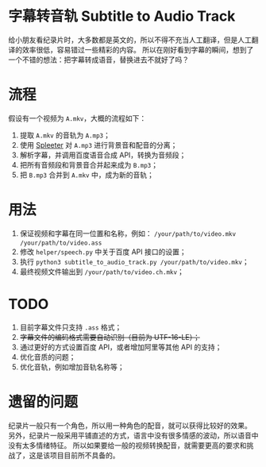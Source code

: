 # 字幕转音轨 Subtitle to Audio Track

给小朋友看纪录片时，大多数都是英文的，所以不得不充当人工翻译，但是人工翻译的效率很低，容易错过一些精彩的内容。 
所以在刚好看到字幕的瞬间，想到了一个不错的想法：把字幕转成语音，替换进去不就好了吗？

# 流程

假设有一个视频为 `A.mkv`，大概的流程如下：
1. 提取 `A.mkv` 的音轨为 `A.mp3`；
2. 使用 [Spleeter](https://github.com/deezer/spleeter) 对 `A.mp3` 进行背景音和配音的分离；
3. 解析字幕，并调用百度语音合成 API，转换为音频段；
4. 把所有音频段和背景音合并起来成为 `B.mp3`；
5. 把 `B.mp3` 合并到 `A.mkv` 中，成为新的音轨；

# 用法

1. 保证视频和字幕在同一位置和名称，例如：
   `/your/path/to/video.mkv`
   `/your/path/to/video.ass`
2. 修改 `helper/speech.py` 中关于百度 API 接口的设置；
3. 执行 `python3 subtitle_to_audio_track.py /your/path/to/video.mkv`；
4. 最终视频文件输出到 `/your/path/to/video.ch.mkv`；

# TODO

1. 目前字幕文件只支持 `.ass` 格式；
2. ~~字幕文件的编码格式需要自动识别（目前为 UTF-16-LE）；~~
3. 通过更好的方式设置百度 API，或者增加阿里等其他 API 的支持；
4. 优化音质的问题；
5. 优化音轨，例如增加音轨名称等；

# 遗留的问题

纪录片一般只有一个角色，所以用一种角色的配音，就可以获得比较好的效果。
另外，纪录片一般采用平铺直述的方式，语言中没有很多情感的波动，所以语音中没有太多情绪特征。
所以如果要给一般的视频转换配音，就需要更高的要求和挑战了，这是该项目目前所不具备的。
